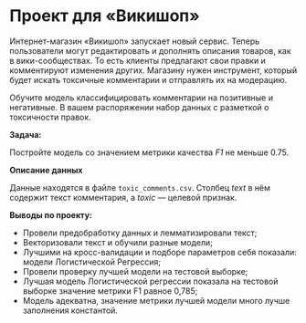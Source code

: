 # Проект для «Викишоп»

Интернет-магазин «Викишоп» запускает новый сервис. Теперь пользователи могут редактировать и дополнять описания товаров, как в вики-сообществах. То есть клиенты предлагают свои правки и комментируют изменения других. Магазину нужен инструмент, который будет искать токсичные комментарии и отправлять их на модерацию. 

Обучите модель классифицировать комментарии на позитивные и негативные. В вашем распоряжении набор данных с разметкой о токсичности правок.

**Задача:**

Постройте модель со значением метрики качества *F1* не меньше 0.75. 

**Описание данных**

Данные находятся в файле `toxic_comments.csv`. Столбец *text* в нём содержит текст комментария, а *toxic* — целевой признак.

**Выводы по проекту:**

- Провели предобработку данных и лемматизировали текст;
- Векторизовали текст и обучили разные модели;
- Лучшими на кросс-валидации и подборе параметров себя показали: модели Логистической Регрессия;
- Провели проверку лучшей модели на тестовой выборке;
- Лучшая модель Логистической регрессии показала на тестовой выборке значение метрики F1 равное 0,785;
- Модель адекватна, значение метрики лучшей модели много лучше заполнения константой.
